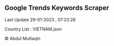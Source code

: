 

## Google Trends Keywords Scraper 
 
Last Update 29-01-2023 , 07:23:28

Country List :
VIETNAM.json



© Abdul Muttaqin 
